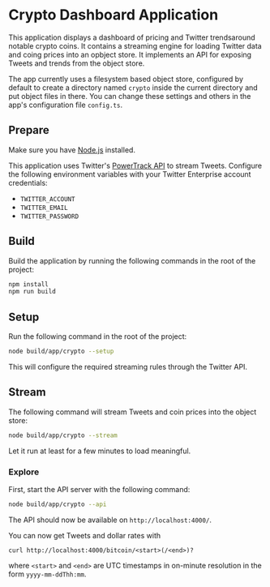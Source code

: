 # Crypto Dashboard Application

This application displays a dashboard of pricing and Twitter trendsaround notable crypto coins. It contains
a streaming engine for loading Twitter data and coing prices into an opbject store. It implements an API
for exposing Tweets and trends from the object store.

The app currently uses a filesystem based object store, configured by default to create a directory named
`crypto` inside the current directory and put object files in there. You can change these settings and others
in the app's configuration file `config.ts`.

## Prepare

Make sure you have [Node.js](https://nodejs.org/) installed.

This application uses Twitter's
[PowerTrack API](https://developer.twitter.com/en/docs/twitter-api/enterprise/powertrack-api/overview) to
stream Tweets. Configure the following environment variables with your Twitter Enterprise account credentials:

* `TWITTER_ACCOUNT`
* `TWITTER_EMAIL`
* `TWITTER_PASSWORD`

## Build

Build the application by running the following commands in the root of the project:

```bash
npm install
npm run build
```

## Setup

Run the following command in the root of the project:

```bash
node build/app/crypto --setup
```

This will configure the required streaming rules through the Twitter API.

## Stream

The following command will stream Tweets and coin prices into the object store:

```bash
node build/app/crypto --stream
```

Let it run at least for a few minutes to load meaningful.

### Explore

First, start the API server with the following command:

```bash
node build/app/crypto --api
```

The API should now be available on `http://localhost:4000/`.

You can now get Tweets and dollar rates with

```
curl http://localhost:4000/bitcoin/<start>(/<end>)?
```

where `<start>` and `<end>` are UTC timestamps in on-minute resolution in the form `yyyy-mm-ddThh:mm`.
